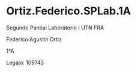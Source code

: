 # Ortiz.Federico.SPLab.1A

Segundo Parcial Laboratorio I UTN FRA

Federico Agustín Ortiz

1°A

Legajo: 109743
